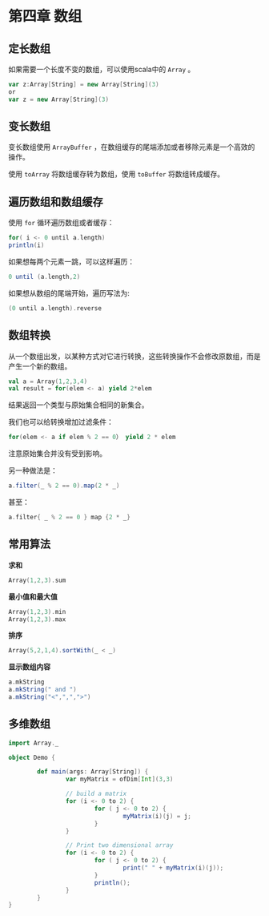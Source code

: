 # 第四章 数组

## 定长数组

如果需要一个长度不变的数组，可以使用scala中的 `Array` 。

```scala
var z:Array[String] = new Array[String](3)
or
var z = new Array[String](3)
```

## 变长数组

变长数组使用 `ArrayBuffer` ，在数组缓存的尾端添加或者移除元素是一个高效的操作。

使用 `toArray` 将数组缓存转为数组，使用 `toBuffer` 将数组转成缓存。

## 遍历数组和数组缓存

使用 `for` 循环遍历数组或者缓存：

```scala
for( i <- 0 until a.length)
println(i)
```

如果想每两个元素一跳，可以这样遍历：

```scala
0 until (a.length,2)
```

如果想从数组的尾端开始，遍历写法为:

```scala
(0 until a.length).reverse
```

## 数组转换

从一个数组出发，以某种方式对它进行转换，这些转换操作不会修改原数组，而是产生一个新的数组。

```scala
val a = Array(1,2,3,4)
val result = for(elem <- a) yield 2*elem
```

结果返回一个类型与原始集合相同的新集合。

我们也可以给转换增加过滤条件：

```scala
for(elem <- a if elem % 2 == 0） yield 2 * elem
```

注意原始集合并没有受到影响。

另一种做法是：

```scala
a.filter(_ % 2 == 0).map(2 * _)
```

甚至：

```scala
a.filter{ _ % 2 == 0 } map {2 * _}
```

## 常用算法

**求和**

```scala
Array(1,2,3).sum
```

**最小值和最大值**

```scala
Array(1,2,3).min
Array(1,2,3).max
```

**排序**

```scala
Array(5,2,1,4).sortWith(_ < _)
```

**显示数组内容**

```scala
a.mkString
a.mkString(" and ")
a.mkString("<",",",">")
```

## 多维数组

```scala
import Array._

object Demo {

        def main(args: Array[String]) {
                var myMatrix = ofDim[Int](3,3)

                // build a matrix
                for (i <- 0 to 2) {
                        for ( j <- 0 to 2) {
                                myMatrix(i)(j) = j;
                        }
                }

                // Print two dimensional array
                for (i <- 0 to 2) {
                        for ( j <- 0 to 2) {
                                print(" " + myMatrix(i)(j));
                        }
                        println();
                }
        }
}
```
